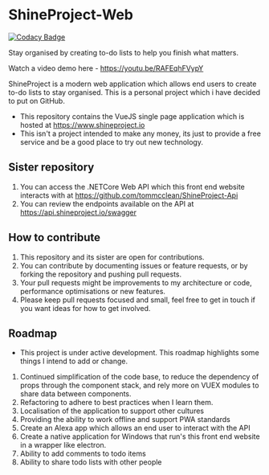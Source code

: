 # ShineProject-Web

[![Codacy Badge](https://api.codacy.com/project/badge/Grade/92db1a6b20204b6cad80f38a7437639e)](https://app.codacy.com/app/spam_2/ShineProject-Web?utm_source=github.com&utm_medium=referral&utm_content=tommcclean/ShineProject-Web&utm_campaign=Badge_Grade_Dashboard)

Stay organised by creating to-do lists to help you finish what matters.

Watch a video demo here - https://youtu.be/RAFEqhFVypY

ShineProject is a modern web application which allows end users to create to-do lists to stay organised. This is a personal project which i have decided to put on GitHub.
  - This repository contains the VueJS single page application which is hosted at <https://www.shineproject.io>
  - This isn't a project intended to make any money, its just to provide a free service and be a good place to try out new technology.

## Sister repository
 1. You can access the .NETCore Web API which this front end website interacts with at <https://github.com/tommcclean/ShineProject-Api>
 2. You can review the endpoints available on the API at <https://api.shineproject.io/swagger>

## How to contribute
 1. This repository and its sister are open for contributions.
 2. You can contribute by documenting issues or feature requests, or by forking the repository and pushing pull requests.
 3. Your pull requests might be improvements to my architecture or code, performance optimisations or new features.
 4. Please keep pull requests focused and small, feel free to get in touch if you want ideas for how to get involved.

## Roadmap
- This project is under active development. This roadmap highlights some things I intend to add or change.
1. Continued simplification of the code base, to reduce the dependency of props through the component stack, and rely more on VUEX modules to share data between components.
2. Refactoring to adhere to best practices when I learn them.
3. Localisation of the application to support other cultures
4. Providing the ability to work offline and support PWA standards
5. Create an Alexa app which allows an end user to interact with the API
6. Create a native application for Windows that run's this front end website in a wrapper like electron.
7. Ability to add comments to todo items
8. Ability to share todo lists with other people

